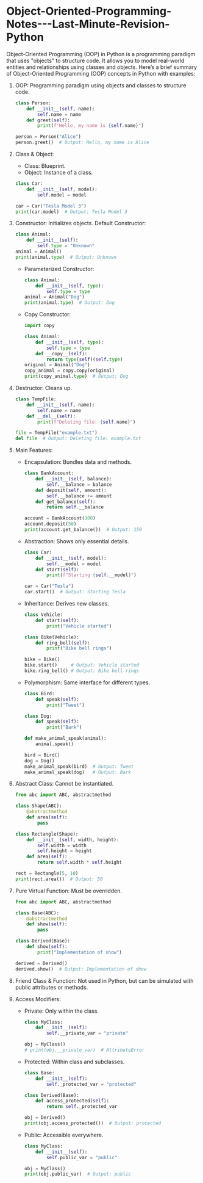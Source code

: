 # Object-Oriented-Programming-Notes---Last-Minute-Revision-Python
 Object-Oriented Programming (OOP) in Python is a programming paradigm that uses "objects" to structure code. It allows you to model real-world entities and relationships using classes and objects.
Here’s a brief summary of Object-Oriented Programming (OOP) concepts in Python with examples:

1. OOP: Programming paradigm using objects and classes to structure code.
   ```python
   class Person:
       def __init__(self, name):
           self.name = name
       def greet(self):
           print(f"Hello, my name is {self.name}")

   person = Person("Alice")
   person.greet()  # Output: Hello, my name is Alice
   ```

2. Class & Object:
   - Class: Blueprint.
   - Object: Instance of a class.
   ```python
   class Car:
       def __init__(self, model):
           self.model = model

   car = Car("Tesla Model 3")
   print(car.model)  # Output: Tesla Model 3
   ```

3. Constructor: Initializes objects.
   Default Constructor:
     ```python
     class Animal:
         def __init__(self):
             self.type = "Unknown"
     animal = Animal()
     print(animal.type)  # Output: Unknown
     ```
   - Parameterized Constructor:
     ```python
     class Animal:
         def __init__(self, type):
             self.type = type
     animal = Animal("Dog")
     print(animal.type)  # Output: Dog
     ```
   - Copy Constructor:
     ```python
     import copy

     class Animal:
         def __init__(self, type):
             self.type = type
         def __copy__(self):
             return type(self)(self.type)
     original = Animal("Dog")
     copy_animal = copy.copy(original)
     print(copy_animal.type)  # Output: Dog
     ```

4. Destructor: Cleans up.
   ```python
   class TempFile:
       def __init__(self, name):
           self.name = name
       def __del__(self):
           print(f"Deleting file: {self.name}")

   file = TempFile("example.txt")
   del file  # Output: Deleting file: example.txt
   ```

5. Main Features:
   - Encapsulation: Bundles data and methods.
     ```python
     class BankAccount:
         def __init__(self, balance):
             self.__balance = balance
         def deposit(self, amount):
             self.__balance += amount
         def get_balance(self):
             return self.__balance

     account = BankAccount(100)
     account.deposit(50)
     print(account.get_balance())  # Output: 150
     ```

   - Abstraction: Shows only essential details.
     ```python
     class Car:
         def __init__(self, model):
             self.__model = model
         def start(self):
             print(f"Starting {self.__model}")

     car = Car("Tesla")
     car.start()  # Output: Starting Tesla
     ```

   - Inheritance: Derives new classes.
     ```python
     class Vehicle:
         def start(self):
             print("Vehicle started")

     class Bike(Vehicle):
         def ring_bell(self):
             print("Bike bell rings")

     bike = Bike()
     bike.start()     # Output: Vehicle started
     bike.ring_bell() # Output: Bike bell rings
     ```

   - Polymorphism: Same interface for different types.
     ```python
     class Bird:
         def speak(self):
             print("Tweet")

     class Dog:
         def speak(self):
             print("Bark")

     def make_animal_speak(animal):
         animal.speak()

     bird = Bird()
     dog = Dog()
     make_animal_speak(bird)  # Output: Tweet
     make_animal_speak(dog)   # Output: Bark
     ```

6. Abstract Class: Cannot be instantiated.
   ```python
   from abc import ABC, abstractmethod

   class Shape(ABC):
       @abstractmethod
       def area(self):
           pass

   class Rectangle(Shape):
       def __init__(self, width, height):
           self.width = width
           self.height = height
       def area(self):
           return self.width * self.height

   rect = Rectangle(5, 10)
   print(rect.area())  # Output: 50
   ```

7. Pure Virtual Function: Must be overridden.
   ```python
   from abc import ABC, abstractmethod

   class Base(ABC):
       @abstractmethod
       def show(self):
           pass

   class Derived(Base):
       def show(self):
           print("Implementation of show")

   derived = Derived()
   derived.show()  # Output: Implementation of show
   ```

8. Friend Class & Function: Not used in Python, but can be simulated with public attributes or methods.

9. Access Modifiers:
   - Private: Only within the class.
     ```python
     class MyClass:
         def __init__(self):
             self.__private_var = "private"

     obj = MyClass()
     # print(obj.__private_var)  # AttributeError
     ```

   - Protected: Within class and subclasses.
     ```python
     class Base:
         def __init__(self):
             self._protected_var = "protected"

     class Derived(Base):
         def access_protected(self):
             return self._protected_var

     obj = Derived()
     print(obj.access_protected())  # Output: protected
     ```

   - Public: Accessible everywhere.
     ```python
     class MyClass:
         def __init__(self):
             self.public_var = "public"

     obj = MyClass()
     print(obj.public_var)  # Output: public
     ```
